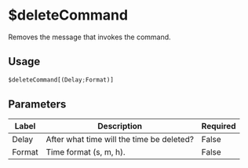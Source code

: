 # $deleteCommand
Removes the message that invokes the command.

## Usage
```py
$deleteCommand[(Delay;Format)]
```

## Parameters
| Label | Description | Required |
| ----- | ----------- | -------- |
| Delay | After what time will the time be deleted? | False |
| Format | Time format (s, m, h). | False |